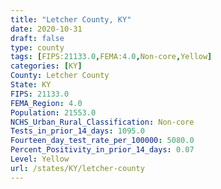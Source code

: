 ```yaml
---
title: "Letcher County, KY"
date: 2020-10-31
draft: false
type: county
tags: [FIPS:21133.0,FEMA:4.0,Non-core,Yellow]
categories: [KY]
County: Letcher County
State: KY
FIPS: 21133.0
FEMA_Region: 4.0
Population: 21553.0
NCHS_Urban_Rural_Classification: Non-core
Tests_in_prior_14_days: 1095.0
Fourteen_day_test_rate_per_100000: 5080.0
Percent_Positivity_in_prior_14_days: 0.07
Level: Yellow
url: /states/KY/letcher-county
---
```



